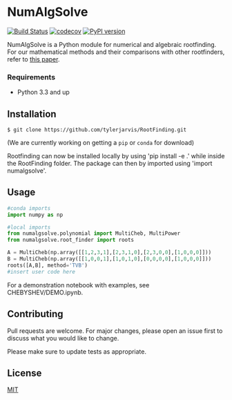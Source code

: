 # NumAlgSolve
[![Build Status](https://travis-ci.org/mtmoncur/RootFinding.svg?branch=master)](https://travis-ci.org/mtmoncur/RootFinding)
[![codecov](https://codecov.io/gh/mtmoncur/mtmoncur/branch/master/graphs/badge.svg)](https://codecov.io/gh/mtmoncur/RootFinding)
[![PyPI version](https://badge.fury.io/py/RootFinding.svg)](https://badge.fury.io/py/RootFinding)
<!-- [![Code Health](https://landscape.io/github/mtmoncur/RootFinding/pypackage/landscape.svg)](https://landscape.io/github/mtmoncur/RootFinding/pypackage) -->
NumAlgSolve is a Python module for numerical and algebraic rootfinding. For our mathematical methods and their comparisons with other rootfinders, refer to [this paper](paper).

### Requirements
* Python 3.3 and up

## Installation

`$ git clone https://github.com/tylerjarvis/RootFinding.git`

(We are currently working on getting a `pip` or `conda` for download)

Rootfinding can now be installed locally by using 'pip install -e .' while inside the RootFinding folder.
The package can then by imported using 'import numalgsolve'.

## Usage

```python
#conda imports
import numpy as np

#local imports
from numalgsolve.polynomial import MultiCheb, MultiPower
from numalgsolve.root_finder import roots

A = MultiCheb(np.array([[1,2,3,1],[2,3,1,0],[2,3,0,0],[1,0,0,0]]))
B = MultiCheb(np.array([[1,0,0,1],[1,0,1,0],[0,0,0,0],[1,0,0,0]]))
roots([A,B], method='TVB')
#insert user code here
```

For a demonstration notebook with examples, see CHEBYSHEV/DEMO.ipynb.

## Contributing
Pull requests are welcome. For major changes, please open an issue first to discuss what you would like to change.

Please make sure to update tests as appropriate.

## License
[MIT](https://choosealicense.com/licenses/mit/)
